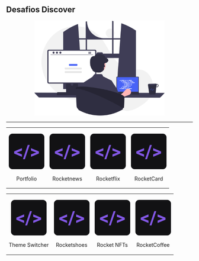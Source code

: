 ## Desafios Discover

<p align="center">
  <img src=".github/developer.svg" alt="Developer" width="70%" />
</p>

---

<div align="center">
  <table>
<!-- Portfolio -->
  <td valign="top">
    <p align="center">
      <a href="/discover-desafio-portfolio">
        <img src=".github/code.png" align="center" />
      </a>
      <br/><br/>
      <span>Portfolio</span>
    </p>
  </td>

<!-- RocketNews -->

  <td valign="top">
    <p align="center">
      <a href="/discover-desafio-rocketnews">
        <img src=".github/code.png" align="center" />
      </a>
      <br/><br/>
      <span>Rocketnews</span>
    </p>
  </td>

<!-- RocketNews -->

  <td valign="top">
    <p align="center">
      <a href="/discover-desafio-rocketflix">
        <img src=".github/code.png" align="center" />
      </a>
      <br/><br/>
      <span>Rocketflix</span>
    </p>
  </td>

  <!-- RocketCard -->

  <td valign="top">
    <p align="center">
      <a href="/discover-desafio-rocketcard">
        <img src=".github/code.png" align="center" />
      </a>
      <br/><br/>
      <span>RocketCard</span>
    </p>
  </td>
</table>

<table>
  <!-- Theme Switcher -->

  <td valign="top">
    <p align="center">
      <a href="/discover-desafio-theme-switcher">
        <img src=".github/code.png" align="center" />
      </a>
      <br/><br/>
      <span>Theme Switcher</span>
    </p>
  </td>

   <!-- RocketShoes -->

  <td valign="top">
    <p align="center">
      <a href="/discover-desafio-rocketshoes">
        <img src=".github/code.png" align="center" />
      </a>
      <br/><br/>
      <span>Rocketshoes</span>
    </p>
  </td>

   <!-- Rocket NFTs -->

  <td valign="top">
    <p align="center">
      <a href="/discover-desafio-nfts">
        <img src=".github/code.png" align="center" />
      </a>
      <br/><br/>
      <span>Rocket NFTs</span>
    </p>
  </td>

   <!-- RocketCoffee -->

  <td valign="top">
    <p align="center">
      <a href="/desafio-discover-rocket-coffee">
        <img src=".github/code.png" align="center" />
      </a>
      <br/><br/>
      <span>RocketCoffee</span>
    </p>
  </td>
</table>
</div>
